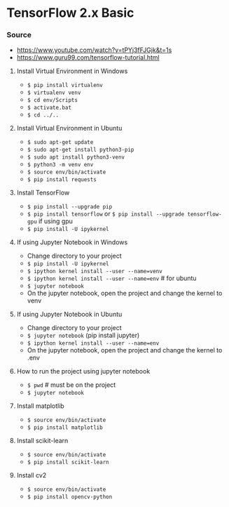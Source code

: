 # TensorFlow 2.x Basic

### Source
- https://www.youtube.com/watch?v=tPYj3fFJGjk&t=1s
- https://www.guru99.com/tensorflow-tutorial.html

1. Install Virtual Environment in Windows
    - `$ pip install virtualenv`
    - `$ virtualenv venv`
    - `$ cd env/Scripts`
    - `$ activate.bat`
    - `$ cd ../..`

2. Install Virtual Environment in Ubuntu

    - `$ sudo apt-get update`
    - `$ sudo apt-get install python3-pip`
    - `$ sudo apt install python3-venv`
    - `$ python3 -m venv env`
    - `$ source env/bin/activate`
    - `$ pip install requests`

3. Install TensorFlow
    - `$ pip install --upgrade pip`
    - `$ pip install tensorflow` or `$ pip install --upgrade tensorflow-gpu` if using gpu
    - `$ pip install -U ipykernel`

4. If using Jupyter Notebook in Windows
    - Change directory to your project
    - `$ pip install -U ipykernel`
    - `$ ipython kernel install --user --name=venv`
    - `$ ipython kernel install --user --name=env`  # for ubuntu
    - `$ jupyter notebook`
    - On the jupyter notebook, open the project and change the kernel to venv

5. If using Jupyter Notebook in Ubuntu
    - Change directory to your project
    - `$ jupyter notebook` (pip install jupyter)
    - `$ ipython kernel install --user --name=env`
    - On the jupyter notebook, open the project and change the kernel to .env
   
6. How to run the project using jupyter notebook
    - `$ pwd` # must be on the project
    - `$ jupyter notebook`

7. Install matplotlib
    - `$ source env/bin/activate`
    - `$ pip install matplotlib`

8. Install scikit-learn
    - `$ source env/bin/activate`
    - `$ pip install scikit-learn`

9. Install cv2
    - `$ source env/bin/activate`
    - `$ pip install opencv-python`